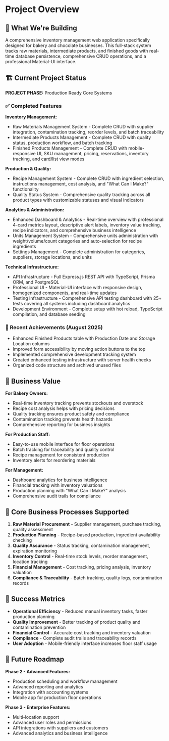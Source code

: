 # Project Overview

## 🎯 What We're Building

A comprehensive inventory management web application specifically designed for bakery and chocolate businesses. This full-stack system tracks raw materials, intermediate products, and finished goods with real-time database persistence, comprehensive CRUD operations, and a professional Material-UI interface.

## 🏗️ Current Project Status

**PROJECT PHASE:** Production Ready Core Systems

### ✅ Completed Features

**Inventory Management:**

- Raw Materials Management System - Complete CRUD with supplier integration, contamination tracking, reorder levels, and batch traceability
- Intermediate Products Management - Complete CRUD with quality status, production workflow, and batch tracking  
- Finished Products Management - Complete CRUD with mobile-responsive UI, SKU management, pricing, reservations, inventory tracking, and card/list view modes

**Production & Quality:**

- Recipe Management System - Complete CRUD with ingredient selection, instructions management, cost analysis, and "What Can I Make?" functionality
- Quality Status System - Comprehensive quality tracking across all product types with customizable statuses and visual indicators

**Analytics & Administration:**

- Enhanced Dashboard & Analytics - Real-time overview with professional 4-card metrics layout, descriptive alert labels, inventory value tracking, recipe indicators, and comprehensive business intelligence
- Units Management System - Comprehensive units administration with weight/volume/count categories and auto-selection for recipe ingredients
- Settings Management - Complete administration for categories, suppliers, storage locations, and units

**Technical Infrastructure:**

- API Infrastructure - Full Express.js REST API with TypeScript, Prisma ORM, and PostgreSQL
- Professional UI - Material-UI interface with responsive design, homogenized components, and real-time updates
- Testing Infrastructure - Comprehensive API testing dashboard with 25+ tests covering all systems including dashboard analytics
- Development Environment - Complete setup with hot reload, TypeScript compilation, and database seeding

### 🎯 Recent Achievements (August 2025)

- Enhanced Finished Products table with Production Date and Storage Location columns
- Improved form accessibility by moving action buttons to the top
- Implemented comprehensive development tracking system
- Created enhanced testing infrastructure with server health checks
- Organized code structure and archived unused files

## 🎯 Business Value

**For Bakery Owners:**

- Real-time inventory tracking prevents stockouts and overstock
- Recipe cost analysis helps with pricing decisions
- Quality tracking ensures product safety and compliance
- Contamination tracking prevents health hazards
- Comprehensive reporting for business insights

**For Production Staff:**

- Easy-to-use mobile interface for floor operations
- Batch tracking for traceability and quality control
- Recipe management for consistent production
- Inventory alerts for reordering materials

**For Management:**

- Dashboard analytics for business intelligence
- Financial tracking with inventory valuations
- Production planning with "What Can I Make?" analysis
- Comprehensive audit trails for compliance

## 🎯 Core Business Processes Supported

1. **Raw Material Procurement** - Supplier management, purchase tracking, quality assessment
2. **Production Planning** - Recipe-based production, ingredient availability checking
3. **Quality Assurance** - Status tracking, contamination management, expiration monitoring
4. **Inventory Control** - Real-time stock levels, reorder management, location tracking
5. **Financial Management** - Cost tracking, pricing analysis, inventory valuation
6. **Compliance & Traceability** - Batch tracking, quality logs, contamination records

## 🎯 Success Metrics

- **Operational Efficiency** - Reduced manual inventory tasks, faster production planning
- **Quality Improvement** - Better tracking of product quality and contamination prevention
- **Financial Control** - Accurate cost tracking and inventory valuation
- **Compliance** - Complete audit trails and traceability records
- **User Adoption** - Mobile-friendly interface increases floor staff usage

## 🎯 Future Roadmap

**Phase 2 - Advanced Features:**

- Production scheduling and workflow management
- Advanced reporting and analytics
- Integration with accounting systems
- Mobile app for production floor operations

**Phase 3 - Enterprise Features:**

- Multi-location support
- Advanced user roles and permissions
- API integrations with suppliers and customers
- Advanced analytics and business intelligence
